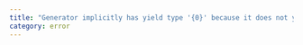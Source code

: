 ```yaml
---
title: "Generator implicitly has yield type '{0}' because it does not yield any values. Consider supplying a return type annotation."
category: error
---
```

